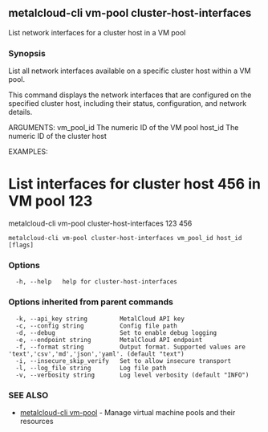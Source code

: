 ## metalcloud-cli vm-pool cluster-host-interfaces

List network interfaces for a cluster host in a VM pool

### Synopsis

List all network interfaces available on a specific cluster host within a VM pool.

This command displays the network interfaces that are configured on the specified 
cluster host, including their status, configuration, and network details.

ARGUMENTS:
  vm_pool_id       The numeric ID of the VM pool
  host_id          The numeric ID of the cluster host

EXAMPLES:
  # List interfaces for cluster host 456 in VM pool 123
  metalcloud-cli vm-pool cluster-host-interfaces 123 456

```
metalcloud-cli vm-pool cluster-host-interfaces vm_pool_id host_id [flags]
```

### Options

```
  -h, --help   help for cluster-host-interfaces
```

### Options inherited from parent commands

```
  -k, --api_key string         MetalCloud API key
  -c, --config string          Config file path
  -d, --debug                  Set to enable debug logging
  -e, --endpoint string        MetalCloud API endpoint
  -f, --format string          Output format. Supported values are 'text','csv','md','json','yaml'. (default "text")
  -i, --insecure_skip_verify   Set to allow insecure transport
  -l, --log_file string        Log file path
  -v, --verbosity string       Log level verbosity (default "INFO")
```

### SEE ALSO

* [metalcloud-cli vm-pool](metalcloud-cli_vm-pool.md)	 - Manage virtual machine pools and their resources

